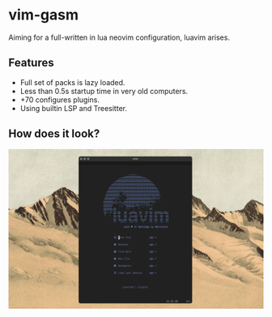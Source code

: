 # vim-gasm

Aiming for a full-written in lua neovim configuration, luavim arises.

## Features
* Full set of packs is lazy loaded.
* Less than 0.5s startup time in very old computers.
* +70 configures plugins.
* Using builtin LSP and Treesitter.

## How does it look?
![Dashboard](images/dashboard.png)
